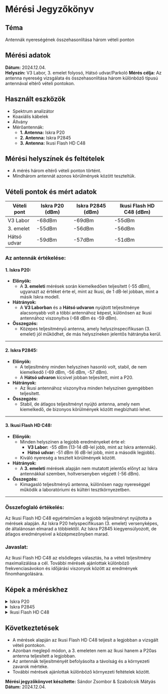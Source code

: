 # Mérési Jegyzőkönyv

## Téma
Antennák nyereségének összehasonlítása három vételi ponton

## Mérési adatok
**Dátum:** 2024.12.04.  
**Helyszín:** V3 Labor, 3. emelet folyosó, Hátsó udvar/Parkoló
**Mérés célja:** Az antenna nyereség vizsgálata és összehasonlítása három különböző típusú antennával eltérő vételi pontokon.

## Használt eszközök
- Spektrum analizátor  
- Koaxiális kábelek  
- Állvány  
- Mérőantennák:
  - **1. Antenna:** Iskra P20  
  - **2. Antenna:** Iskra P2845  
  - **3. Antenna:** Ikusi Flash HD C48  

## Mérési helyszínek és feltételek
- A mérés három eltérő vételi ponton történt.  
- Mindhárom antennát azonos körülmények között teszteltük.  

## Vételi pontok és mért adatok
|      Vételi pont     | Iskra P20 (dBm) | Iskra P2845 (dBm) | Ikusi Flash HD C48 (dBm) |
|----------------------|-----------------|-------------------|--------------------------|
|       V3 Labor       | -68dBm          | -69dBm            | -55dBm                   |
|       3. emelet      | -55dBm          | -56dBm            | -56dBm                   |
|       Hátsó udvar    | -59dBm          | -57dBm            | -51dBm                   |

### Az antennák értékelése:

#### 1. **Iskra P20**:
- **Előnyök:**
  - A **3. emeleti** mérések során kiemelkedően teljesített (-55 dBm), ugyanazt az értéket érte el, mint az Ikusi, de 1 dB-lel jobban, mint a másik Iskra modell.
- **Hátrányok:**
  - A **V3 Laborban** és a **Hátsó udvaron** nyújtott teljesítménye alacsonyabb volt a többi antennához képest, különösen az Ikusi antennához viszonyítva (-68 dBm és -59 dBm).
- **Összegzés:**
  - Közepes teljesítményű antenna, amely helyszínspecifikusan (3. emelet) jól működhet, de más helyszíneken jelentős hátrányba kerül.

---

#### 2. **Iskra P2845**:
- **Előnyök:**
  - A teljesítmény minden helyszínen hasonló volt, stabil, de nem kiemelkedő (-69 dBm, -56 dBm, -57 dBm). 
  - A **Hátsó udvaron** kicsivel jobban teljesített, mint a P20.
- **Hátrányok:**
  - Az Ikusi antennához viszonyítva minden helyszínen gyengébben teljesített.
- **Összegzés:**
  - Stabil, de átlagos teljesítményt nyújtó antenna, amely nem kiemelkedő, de bizonyos körülmények között megbízható lehet.

---

#### 3. **Ikusi Flash HD C48**:
- **Előnyök:**
  - Minden helyszínen a legjobb eredményeket érte el:  
    - **V3 Labor:** -55 dBm (13-14 dB-lel jobb, mint az Iskra antennák).  
    - **Hátsó udvar:** -51 dBm (6 dB-lel jobb, mint a második legjobb).  
  - Kiváló nyereség a tesztelt körülmények között.
- **Hátrányok:**
  - A **3. emeleti** mérések alapján nem mutatott jelentős előnyt az Iskra antennákkal szemben, holtversenyben végzett (-56 dBm).
- **Összegzés:**
  - Kimagasló teljesítményű antenna, különösen nagy nyereséggel működik a laboratóriumi és kültéri tesztkörnyezetben.

---

### Összefoglaló értékelés:
Az Ikusi Flash HD C48 egyértelműen a legjobb teljesítményt nyújtotta a mérések alapján. Az Iskra P20 helyspecifikusan (3. emelet) versenyképes, de általánosan elmarad a többiektől. Az Iskra P2845 kiegyensúlyozott, de átlagos eredményeivel a középmezőnyben marad.

### Javaslat:
Az Ikusi Flash HD C48 az elsődleges választás, ha a vételi teljesítmény maximalizálása a cél. További mérések ajánlottak különböző frekvenciasávokon és időjárási viszonyok között az eredmények finomhangolására.

## Képek a méréskhez
<details>
  <summary>Iskra P20</summary>
    <details>
      <summary>3. Emelete</summary>
      <img src="https://github.com/user-attachments/assets/3f91e18c-e991-4fce-93c5-46097b480ef1">
    </details>
    <details>
       <summary>Udvar</summary>
      <img src="https://github.com/user-attachments/assets/697546da-2476-4dc9-8243-4fa45640dd4b">
    </details>
    <details>
      <summary>V3 Labor</summary>
      <img src="https://github.com/user-attachments/assets/dc8d49b3-d542-42b6-be1f-a171d2887f90">
    </details>
</details>

<details>
  <summary>Iskra P2845</summary>
    <details>
      <summary>3. Emelete</summary>
      <img src="https://github.com/user-attachments/assets/00a4d87f-38ab-4810-a12d-071b6fb5f7c7">
    </details>
    <details>
       <summary>Udvar</summary>
      <img src="https://github.com/user-attachments/assets/4697d423-915e-4a0f-afc0-3fca002e3664">
    </details>
    <details>
      <summary>V3 Labor</summary>
      <img src="https://github.com/user-attachments/assets/68f2afc4-0306-4520-8c24-0b7b5cab673e">
    </details>
</details>

<details>
  <summary>Ikusi Flash HD C48</summary>
    <details>
      <summary>3. Emelete</summary>
      <img src="https://github.com/user-attachments/assets/dc1f268f-374a-42b8-ab9f-6f2f61b07a90">
    </details>
    <details>
       <summary>Udvar</summary>
      <img src="https://github.com/user-attachments/assets/7cdad3fd-7ba3-48e6-86ec-ecfdb2ac35c6">
    </details>
    <details>
      <summary>V3 Labor</summary>
      <img src="https://github.com/user-attachments/assets/91d976f7-932c-4539-b698-6944b0eecd43">
    </details>
</details>

## Következtetések
- A mérések alapján az Ikusi Flash HD C48 teljesít a legjobban a vizsgált vételi pontokon. 
- Azonban meglepő módon, a 3. emeleten nem az Ikusi hanem a P20as antenna teljesített a legjobban.
- Az antennák teljesítményét befolyásolta a távolság és a környezeti zavarok mértéke.  
- További mérések ajánlottak különböző környezeti feltételek között.

**Mérési jegyzőkönyvet készítette:** Sándor Zsombor & Szabolcsik Mátyás  
**Dátum:** 2024.12.04.
